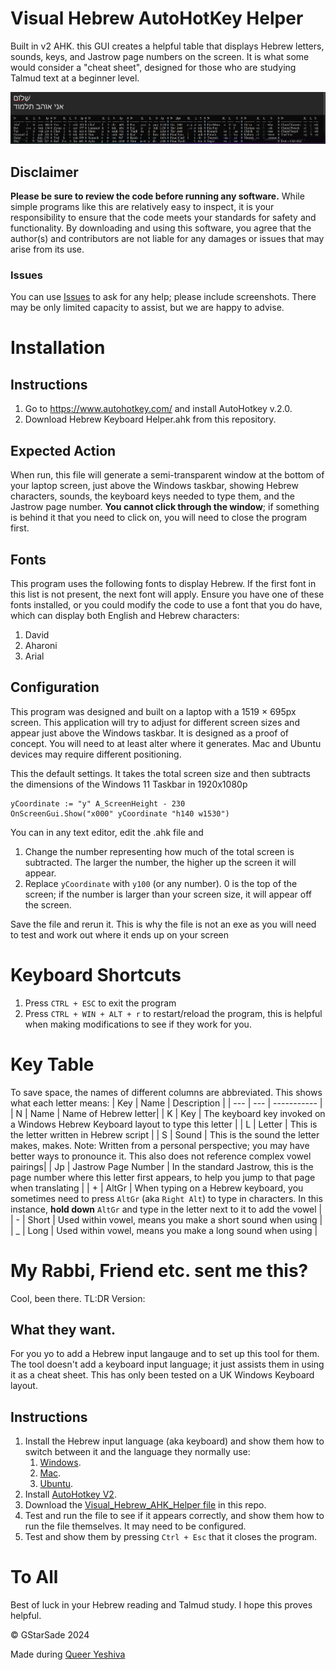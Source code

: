 # Visual Hebrew AutoHotKey Helper

Built in v2 AHK. this GUI creates a helpful table that displays Hebrew letters, sounds, keys, and Jastrow page numbers on the screen. It is what some would consider a "cheat sheet", designed for those who are studying Talmud text at a beginner level.

 ![Screenshot 1 of v2 of Visual Hebrew AutoHotKey Helper](/Screenshot%201%20of%20v2%20of%20Visual%20Hebrew%20AutoHotKey%20Helper.png)

## Disclaimer

**Please be sure to review the code before running any software.** While simple programs like this are relatively easy to inspect, it is your responsibility to ensure that the code meets your standards for safety and functionality. By downloading and using this software, you agree that the author(s) and contributors are not liable for any damages or issues that may arise from its use.

### Issues

You can use [Issues](https://github.com/GStarSade/Visual_Hebrew_AHK_Helper/issues) to ask for any help; please include screenshots. There may be only limited capacity to assist, but we are happy to advise.

# Installation

## Instructions

1. Go to https://www.autohotkey.com/ and install AutoHotkey v.2.0.
2. Download Hebrew Keyboard Helper.ahk from this repository.

## Expected Action

When run, this file will generate a semi-transparent window at the bottom of your laptop screen, just above the Windows taskbar, showing Hebrew characters, sounds, the keyboard keys needed to type them, and the Jastrow page number. **You cannot click through the window**; if something is behind it that you need to click on, you will need to close the program first.

## Fonts

This program uses the following fonts to display Hebrew. If the first font in this list is not present, the next font will apply. Ensure you have one of these fonts installed, or you could modify the code to use a font that you do have, which can display both English and Hebrew characters:

1. David
2. Aharoni
3. Arial

## Configuration

This program was designed and built on a laptop with a 1519 × 695px screen. This application will try to adjust for different screen sizes and appear just above the Windows taskbar. It is designed as a proof of concept. You will need to at least alter where it generates. Mac and Ubuntu devices may require different positioning.

This the default settings. It takes the total screen size and then subtracts the dimensions of the Windows 11 Taskbar in 1920x1080p
```
yCoordinate := "y" A_ScreenHeight - 230
OnScreenGui.Show("x000" yCoordinate "h140 w1530")
```
You can in any text editor, edit the .ahk file and 
1. Change the number representing how much of the total screen is subtracted. The larger the number, the higher up the screen it will appear.
2. Replace `yCoordinate` with `y100` (or any number). 0 is the top of the screen; if the number is larger than your screen size, it will appear off the screen.

Save the file and rerun it. This is why the file is not an exe as you will need to test and work out where it ends up on your screen

# Keyboard Shortcuts

1. Press ` CTRL + ESC ` to exit the program
2. Press ` CTRL + WIN + ALT + r ` to restart/reload the program, this is helpful when making modifications to see if they work for you.

# Key Table
To save space, the names of different columns are abbreviated. This shows what each letter means:
| Key | Name | Description |
| --- | --- | ----------- |
| N | Name | Name of Hebrew letter|
| K | Key | The keyboard key invoked on a Windows Hebrew Keyboard layout to type this letter |
| L | Letter | This is the letter written in Hebrew script |
| S | Sound | This is the sound the letter makes, makes. Note: Written from a personal perspective; you may have better ways to pronounce it. This also does not reference complex vowel pairings|
| Jp | Jastrow Page Number | In the standard Jastrow, this is the page number where this letter first appears, to help you jump to that page when translating |
| + | AltGr | When typing on a Hebrew keyboard, you sometimes need to press `AltGr` (aka `Right Alt`) to type in characters. In this instance, **hold down** `AltGr` and type in the letter next to it to add the vowel |
| - | Short | Used within vowel, means you make a short sound when using |
| _ | Long | Used within vowel, means you make a long sound when using |

# My Rabbi, Friend etc. sent me this?

Cool, been there. TL:DR Version:

## What they want.

For you yo to add a Hebrew input langauge and to set up this tool for them. The tool doesn't add a keyboard input language; it just assists them in using it as a cheat sheet. This has only been tested on a UK Windows Keyboard layout.

## Instructions

1. Install the Hebrew input  language (aka keyboard) and show them how to switch between it and the language they normally use:
   1. [Windows](https://support.microsoft.com/en-gb/windows/manage-the-input-and-display-language-settings-in-windows-12a10cb4-8626-9b77-0ccb-5013e0c7c7a2).
   2. [Mac](https://support.apple.com/en-hk/guide/mac-help/mchlp1406/mac).
   3. [Ubuntu](https://help.ubuntu.com/stable/ubuntu-help/keyboard-layouts.html.en).
2. Install [AutoHotkey V2](https://www.autohotkey.com/).
3. Download the [Visual_Hebrew_AHK_Helper file](https://github.com/GStarSade/Visual_Hebrew_AHK_Helper/blob/main/Hebrew%20Keyboard%20Helper.ahk) in this repo.
4. Test and run the file to see if it appears correctly, and show them how to run the file themselves. It may need to be configured.
5. Test and show them by pressing `Ctrl + Esc` that it closes the program.

# To All

Best of luck in your Hebrew reading and Talmud study. I hope this proves helpful.

©️ GStarSade 2024

Made during [Queer Yeshiva](https://www.yeshiva.lgbt/)
